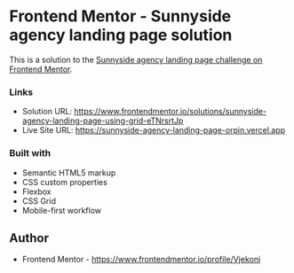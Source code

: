 # Frontend Mentor - Sunnyside agency landing page solution

This is a solution to the [Sunnyside agency landing page challenge on Frontend Mentor](https://www.frontendmentor.io/challenges/sunnyside-agency-landing-page-7yVs3B6ef).

### Links

- Solution URL: https://www.frontendmentor.io/solutions/sunnyside-agency-landing-page-using-grid-eTNrsrtJp
- Live Site URL: https://sunnyside-agency-landing-page-orpin.vercel.app

### Built with

- Semantic HTML5 markup
- CSS custom properties
- Flexbox
- CSS Grid
- Mobile-first workflow

## Author

- Frontend Mentor - https://www.frontendmentor.io/profile/Vjekoni
